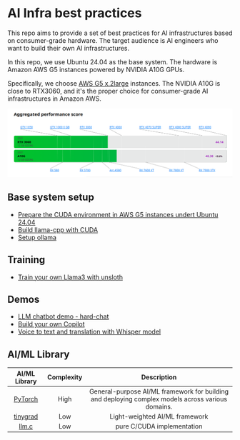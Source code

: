 # AI Infra best practices

This repo aims to provide a set of best practices for AI infrastructures based on consumer-grade hardware. The target audience is AI engineers who want to build their own AI infrastructures.

In this repo, we use Ubuntu 24.04 as the base system. The hardware is Amazon AWS G5 instances powered by NVIDIA A10G GPUs.

Specifically, we choose [AWS G5 x.2large](https://aws.amazon.com/ec2/instance-types/g5/) instances. The NVIDIA
A10G is close to RTX3060, and it's the proper choice for consumer-grade AI infrastructures in Amazon AWS.

<center>
<img src="img/a10g-vs-rtx3060.png" alt="A10G vs RTX3060"/>
</center>


## Base system setup

- [Prepare the CUDA environment in AWS G5 instances undert Ubuntu 24.04](base/aws-g5-cuda-dev-environment.md)
- [Build llama-cpp with CUDA](base/build-llama-cpp-with-cuda.md)
- [Setup ollama](base/ollama-setup.md)

## Training
- [Train your own Llama3 with unsloth](train/train-with-unsloth.md)

## Demos

- [LLM chatbot demo - hard-chat](demo/hard-chat.md)
- [Build your own Copilot](demo/build-your-own-copilot.md)
- [Voice to text and translation with Whisper model](demo/voice-to-text-and-translate.md)

## AI/ML Library

| AI/ML Library | Complexity | Description |
|:--------:|:-----------------:|:----------:|
| [PyTorch](https://pytorch.org/) | High | General-purpose AI/ML framework for building and deploying complex models across various domains.
| [tinygrad](https://github.com/tinygrad/tinygrad) | Low | Light-weighted AI/ML framework |
| [llm.c](https://github.com/karpathy/llm.c)| Low |  pure C/CUDA implementation |
